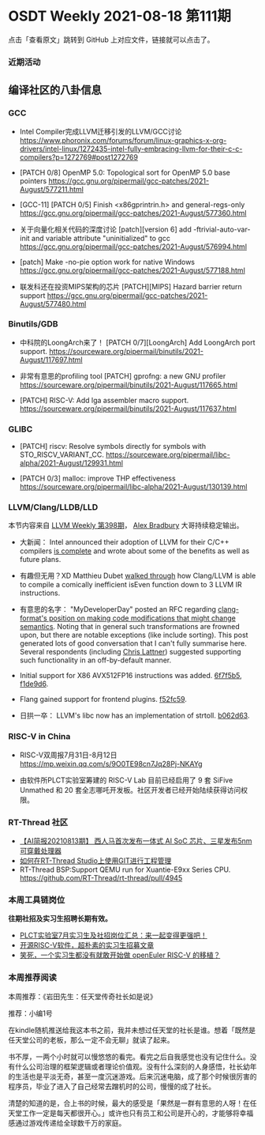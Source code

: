 # OSDT Weekly 2021-08-18 第111期

点击「查看原文」跳转到 GitHub 上对应文件，链接就可以点击了。

### 近期活动

## 编译社区的八卦信息

### GCC

- Intel Compiler完成LLVM迁移引发的LLVM/GCC讨论
  https://www.phoronix.com/forums/forum/linux-graphics-x-org-drivers/intel-linux/1272435-intel-fully-embracing-llvm-for-their-c-c-compilers?p=1272769#post1272769

- [PATCH 0/8] OpenMP 5.0: Topological sort for OpenMP 5.0 base pointers
  https://gcc.gnu.org/pipermail/gcc-patches/2021-August/577211.html

- [GCC-11] [PATCH 0/5] Finish <x86gprintrin.h> and general-regs-only
  https://gcc.gnu.org/pipermail/gcc-patches/2021-August/577360.html

- 关于向量化相关代码的深度讨论
  [patch][version 6] add -ftrivial-auto-var-init and variable attribute "uninitialized" to gcc
  https://gcc.gnu.org/pipermail/gcc-patches/2021-August/576994.html

- [patch] Make -no-pie option work for native Windows
  https://gcc.gnu.org/pipermail/gcc-patches/2021-August/577188.html

- 联发科还在投资MIPS架构的芯片
  [PATCH][MIPS] Hazard barrier return support
  https://gcc.gnu.org/pipermail/gcc-patches/2021-August/577480.html

### Binutils/GDB

- 中科院的LoongArch来了！
  [PATCH 0/7][LoongArch] Add LoongArch port support.
  https://sourceware.org/pipermail/binutils/2021-August/117697.html

- 非常有意思的profiling tool
  [PATCH] gprofng: a new GNU profiler
  https://sourceware.org/pipermail/binutils/2021-August/117665.html

- [PATCH] RISC-V: Add lga assembler macro support.
  https://sourceware.org/pipermail/binutils/2021-August/117637.html

### GLIBC

- [PATCH] riscv: Resolve symbols directly for symbols with STO_RISCV_VARIANT_CC.
  https://sourceware.org/pipermail/libc-alpha/2021-August/129931.html

- [PATCH 0/3] malloc: improve THP effectiveness
  https://sourceware.org/pipermail/libc-alpha/2021-August/130139.html

### LLVM/Clang/LLDB/LLD

本节内容来自 [LLVM Weekly 第398期](http://llvmweekly.org/issue/398)，
[Alex Bradbury](https://www.linkedin.com/in/alex-bradbury/) 大哥持续稳定输出。

* 大新闻： Intel announced their adoption of LLVM for their C/C++ compilers [is complete](https://software.intel.com/content/www/us/en/develop/blogs/adoption-of-llvm-complete-icx.html) and wrote about some of the benefits as well as future plans.

* 有趣但无用？XD Matthieu Dubet [walked through](https://blog.matthieud.me/2020/exploring-clang-llvm-optimization-on-programming-horror/) how Clang/LLVM is able to compile a comically inefficient isEven function down to 3 LLVM IR instructions.

* 有意思的名字： "MyDeveloperDay" posted an RFC regarding [clang-format's position on making code modifications that might change semantics](https://lists.llvm.org/pipermail/llvm-dev/2021-August/152070.html).  Noting that in general such transformations are frowned upon, but there are notable exceptions (like include sorting). This post generated lots of good conversation that I can't fully summarise here. Several respondents (including [Chris Lattner](https://lists.llvm.org/pipermail/llvm-dev/2021-August/152119.html)) suggested supporting such functionality in an off-by-default manner.

* Initial support for X86 AVX512FP16 instructions was added.
  [6f7f5b5](https://reviews.llvm.org/rG6f7f5b54c81b),
  [f1de9d6](https://reviews.llvm.org/rGf1de9d6dae17).

* Flang gained support for frontend plugins.
  [f52fc59](https://reviews.llvm.org/rGf52fc591fa34).

* 日拱一卒： LLVM's libc now has an implementation of strtoll.
  [b062d63](https://reviews.llvm.org/rGb062d639bb3a).

### RISC-V in China

* RISC-V双周报7月31日-8月12日
  https://mp.weixin.qq.com/s/9O0TE98cn7Jq28Pj-NKAYg

* 由软件所PLCT实验室筹建的 RISC-V Lab 目前已经启用了 9 套 SiFive Unmathed 和 20 套全志哪吒开发板。社区开发者已经开始陆续获得访问权限。

### RT-Thread 社区
- [【AI简报20210813期】 西人马首次发布一体式 AI SoC 芯片、三星发布5nm可穿戴处理器](https://mp.weixin.qq.com/s/QFBewWwjBPqNo-slNdio1A)
- [如何在RT-Thread Studio上使用GIT进行工程管理](https://mp.weixin.qq.com/s/sWUjmsgbplk1AWTT8m7ORg)
- RT-Thread BSP:Support QEMU run for Xuantie-E9xx Series CPU. https://github.com/RT-Thread/rt-thread/pull/4945

### 本周工具链岗位

**往期社招及实习生招聘长期有效。**

- [PLCT实验室7月实习生及社招岗位汇总：来一起变得更强吧！](https://mp.weixin.qq.com/s/lL5_L2oh-kNvP8wHMARSAg)
- [开源RISC-V软件，超朴素的实习生招募文章](https://mp.weixin.qq.com/s/ETtlYTHa_41SYrxpSuh_sw)
- [笑死，一个实习生都没有就敢开始做 openEuler RISC-V 的移植？](https://mp.weixin.qq.com/s/x_LUxu1dJTaN6VS7DU6xsg)

### 本周推荐阅读

本周推荐：《岩田先生：任天堂传奇社长如是说》

推荐：小编1号

在kindle随机推送给我这本书之前，我并未想过任天堂的社长是谁。想着「既然是任天堂公司的老板，那么一定不会无聊」就读了起来。

书不厚，一两个小时就可以慢悠悠的看完。看完之后自我感觉也没有记住什么。没有什么公司治理的框架逻辑或者理论价值观。没有什么深刻的人身感悟，社长幼年的生活也是平淡无奇，甚至一度沉迷游戏。后来沉迷电脑，成了那个时候很厉害的程序员，毕业了进入了自己经常去蹭机时的公司，慢慢的成了社长。

清楚的知道的是，合上书的时候，最大的感受是「果然是一群有意思的人呀！在任天堂工作一定是每天都很开心。」或许也只有员工和公司是开心的，才能够将幸福感通过游戏传递给全球数千万的家庭。

